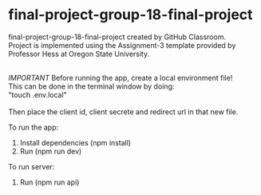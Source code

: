 # final-project-group-18-final-project
final-project-group-18-final-project created by GitHub Classroom. <br>
Project is implemented using the Assignment-3 template provided by Professor Hess at Oregon State University.<br><br>

*IMPORTANT*
Before running the app, create a local environment file!<br>
This can be done in the terminal window by doing:<br>
"touch .env.local"<br><br>
Then place the client id, client secrete and redirect url in that new file.<br>

To run the app:
1) Install dependencies (npm install)
2) Run (npm run dev)

To run server:
1) Run (npm run api)
